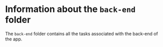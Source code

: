 # Information about the `back-end` folder

The `back-end` folder contains all the tasks associated with the back-end of the app.
